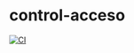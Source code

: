 # control-acceso
[![CI](https://github.com/LaJaqueria/control-acceso/actions/workflows/ci.yml/badge.svg)](https://github.com/LaJaqueria/control-acceso/actions/workflows/ci.yml)
